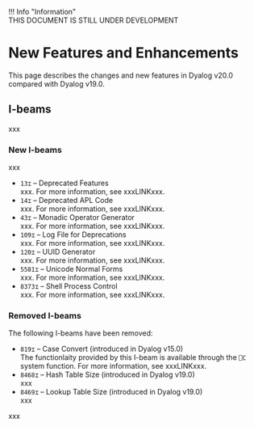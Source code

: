 !!! Info "Information"  
    THIS DOCUMENT IS STILL UNDER DEVELOPMENT

# New Features and Enhancements

This page describes the changes and new features in Dyalog v20.0 compared with Dyalog v19.0.

## I-beams

xxx

### New I-beams

xxx

- `13⌶` – Deprecated Features  
xxx. For more information, see xxxLINKxxx.
- `14⌶` – Deprecated APL Code  
xxx. For more information, see xxxLINKxxx.
- `43⌶` – Monadic Operator Generator  
xxx. For more information, see xxxLINKxxx.
- `109⌶` – Log File for Deprecations  
xxx. For more information, see xxxLINKxxx.
- `120⌶` – UUID Generator  
xxx. For more information, see xxxLINKxxx.
- `5581⌶` – Unicode Normal Forms  
xxx. For more information, see xxxLINKxxx.
- `8373⌶` – Shell Process Control  
xxx. For more information, see xxxLINKxxx.

### Removed I-beams

The following I-beams have been removed:

- `819⌶` – Case Convert (introduced in Dyalog v15.0)  
The functionlaity provided by this I-beam is available through the `⎕C` system function. For more information, see xxxLINKxxx.
- `8468⌶` – Hash Table Size (introduced in Dyalog v19.0)  
xxx
- `8469⌶` – Lookup Table Size (introduced in Dyalog v19.0)  
xxx

xxx